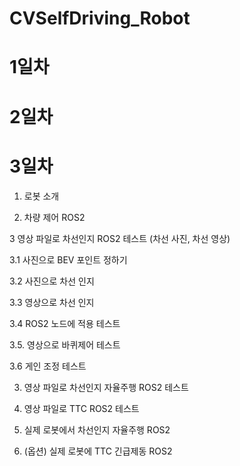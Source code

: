 # CVSelfDriving_Robot

# 1일차

# 2일차

# 3일차

1. 로봇 소개
   
2. 차량 제어 ROS2

3 영상 파일로 차선인지 ROS2 테스트 (차선 사진, 차선 영상)

   3.1 사진으로 BEV 포인트 정하기
   
   3.2 사진으로 차선 인지
   
   3.3 영상으로 차선 인지
   
   3.4 ROS2 노드에 적용 테스트
   
   3.5. 영상으로 바퀴제어 테스트
   
   3.6 게인 조정 테스트
   
3. 영상 파일로 차선인지 자율주행 ROS2 테스트

4. 영상 파일로 TTC ROS2 테스트

5. 실제 로봇에서 차선인지 자율주행 ROS2

6. (옵션) 실제 로봇에 TTC 긴급제동 ROS2 
